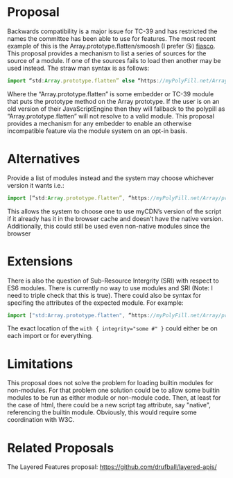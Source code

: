 # Proposal

Backwards compatibility is a major issue for TC-39 and has restricted the names the committee has been able to use for features. The most recent example of this is the Array.prototype.flatten/smoosh (I prefer 😘) [fiasco](https://github.com/tc39/proposal-flatMap/pull/56). This proposal provides a mechanism to list a series of sources for the source of a module. If one of the sources fails to load then another may be used instead. The straw man syntax is as follows:

```js
import “std:Array.prototype.flatten” else “https://myPolyFill.net/Array/prototype/flatten.js”;
```

Where the “Array.prototype.flatten” is some embedder or TC-39 module that puts the prototype method on the Array prototype. If the user is on an old version of their JavaScriptEngine then they will fallback to the polypill as “Array.prototype.flatten” will not resolve to a valid module. This proposal provides a mechanism for any embedder to enable an otherwise incompatible feature via the module system on an opt-in basis.

# Alternatives

Provide a list of modules instead and the system may choose whichever version it wants i.e.:

```js
import [“std:Array.prototype.flatten”, “https://myPolyFill.net/Array/prototype/flatten.js”, "https://myCDN.net/Array/prototype/flatten.js"];
```

This allows the system to choose one to use myCDN’s version of the script if it already has it in the browser cache and doesn’t have the native version. Additionally, this could still be used even non-native modules since the browser

# Extensions

There is also the question of Sub-Resource Intergrity (SRI) with respect to ES6 modules. There is currently no way to use modules and SRI (Note: I need to triple check that this is true). There could also be syntax for specifing the attributes of the expected module. For example:

```js
import ["std:Array.prototype.flatten", “https://myPolyFill.net/Array/prototype/flatten.js”, "https://myCDN.net/Array/prototype/flatten.js"] with { integrity="some #" };
```

The exact location of the `with { integrity="some #" }` could either be on each import or for everything.

# Limitations

This proposal does not solve the problem for loading builtin modules for non-modules. For that problem one solution could be  to allow some builtin modules to be run as either module or non-module code. Then, at least for the case of html, there could be a new script tag attribute, say "native", referencing the builtin module. Obviously, this would require some coordination with W3C.

# Related Proposals

The Layered Features proposal:
https://github.com/drufball/layered-apis/
